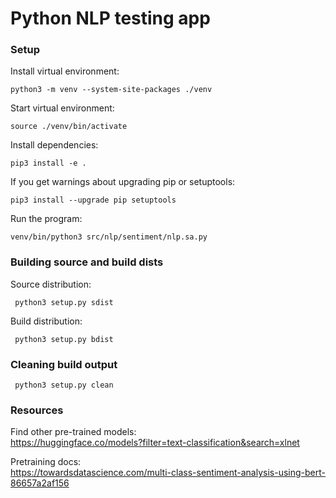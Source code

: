 # Python NLP testing app

### Setup
Install virtual environment:

```
python3 -m venv --system-site-packages ./venv
```

Start virtual environment:

```
source ./venv/bin/activate
```

Install dependencies:

```
pip3 install -e .
```

If you get warnings about upgrading pip or setuptools:

```
pip3 install --upgrade pip setuptools
```

Run the program:

```
venv/bin/python3 src/nlp/sentiment/nlp.sa.py
```

### Building source and build dists

Source distribution:

```
 python3 setup.py sdist
```

Build distribution:

```
 python3 setup.py bdist
```

### Cleaning build output

```
 python3 setup.py clean
```


### Resources
Find other pre-trained models:  
https://huggingface.co/models?filter=text-classification&search=xlnet

Pretraining docs:  
https://towardsdatascience.com/multi-class-sentiment-analysis-using-bert-86657a2af156
